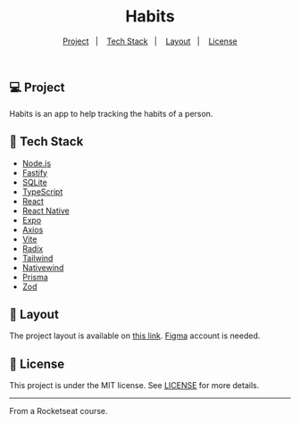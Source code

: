 <h1 align="center"> Habits </h1>

<p align="center">
  <a href="#-project">Project</a>&nbsp;&nbsp;&nbsp;|&nbsp;&nbsp;&nbsp;
  <a href="#-tech-stack">Tech Stack</a>&nbsp;&nbsp;&nbsp;|&nbsp;&nbsp;&nbsp;
  <a href="#-layout">Layout</a>&nbsp;&nbsp;&nbsp;|&nbsp;&nbsp;&nbsp;
  <a href="#memo-license">License</a>
</p>

<br>

## 💻 Project

Habits is an app to help tracking the habits of a person.

## 🚀 Tech Stack

- [Node.js](https://nodejs.org/en/)
- [Fastify](https://www.fastify.io/)
- [SQLite](https://www.sqlite.org/)
- [TypeScript](https://www.typescriptlang.org/)
- [React](https://reactjs.org)
- [React Native](https://reactnative.dev/)
- [Expo](https://expo.io/)
- [Axios](https://github.com/axios/axios)
- [Vite](https://vitejs.dev/)
- [Radix](https://www.radix-ui.com/)
- [Tailwind](https://tailwindcss.com/)
- [Nativewind](https://www.nativewind.dev/)
- [Prisma](https://www.prisma.io/)
- [Zod](https://zod.dev/)

## 🔖 Layout

The project layout is available on [this link](https://www.figma.com/community/file/1195326661124171197). [Figma](https://figma.com) account is needed.

## :memo: License

This project is under the MIT license. See [LICENSE](LICENSE) for more details.

---

From a Rocketseat course.
